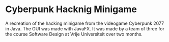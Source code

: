 # Cyberpunk Hacknig Minigame
A recreation of the hacking minigame from the videogame Cyberpunk 2077 in Java. The GUI was made with JavaFX. It was made by a team of three for the course Software Design at Vrije Universiteit over two months.

